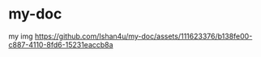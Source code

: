 # my-doc
my img
https://github.com/Ishan4u/my-doc/assets/111623376/b138fe00-c887-4110-8fd6-15231eaccb8a
